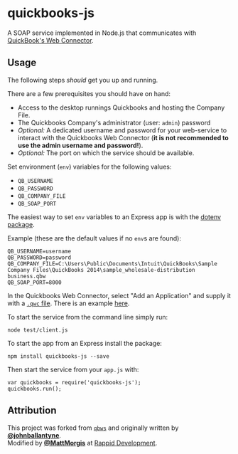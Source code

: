 quickbooks-js
=========

A SOAP service implemented in Node.js that communicates with [QuickBook's Web Connector](https://developer.intuit.com/docs/0200_quickbooks_desktop/0400_tools/web_connector).

## Usage 
The following steps _should_ get you up and running. 

There are a few prerequisites you should have on hand:  
*  Access to the desktop runnings Quickbooks and hosting the Company File.  
*  The Quickbooks Company's administrator (user: `admin`) password   
*  _Optional:_ A dedicated username and password for your web-service to interact with the Quickbooks Web Connector (**it is not recommended to use the admin username and password!**).  
*  _Optional:_ The port on which the service should be available.

Set environment (`env`) variables for the following values:  
* `QB_USERNAME`  
* `QB_PASSWORD`     
* `QB_COMPANY_FILE`  
* `QB_SOAP_PORT`

The easiest way to set `env` variables to an Express app is with the [dotenv package](https://www.npmjs.com/package/dotenv).

Example (these are the default values if no `env`s are found):
```
QB_USERNAME=username  
QB_PASSWORD=password  
QB_COMPANY_FILE=C:\Users\Public\Documents\Intuit\QuickBooks\Sample Company Files\QuickBooks 2014\sample_wholesale-distribution business.qbw  
QB_SOAP_PORT=8000  
```  
In the Quickbooks Web Connector, select "Add an Application" and supply it with a [`.qwc` file](http://wiki.consolibyte.com/wiki/doku.php/quickbooks_web_connector#example_qwc_file). There is an example [here](https://github.com/RappidDevelopment/quickbooks-js/blob/master/test/app.qwc).  

To start the service from the command line simply run:  
``` 
node test/client.js
```

To start the app from an Express install the package:  
```
npm install quickbooks-js --save  
```
Then start the service from your `app.js` with:  
```
var quickbooks = require('quickbooks-js');  
quickbooks.run();  
```

## Attribution  
This project was forked from [`qbws`](https://github.com/johnballantyne/qbws/tree/975f2eb4b827de787a43ae3e69d025e1cb91523a) and originally written by [**@johnballantyne**](https://github.com/johnballantyne).  
Modified by [**@MattMorgis**](https://github.com/MattMorgis) at [Rappid Development](http://rappiddevelopment.com).